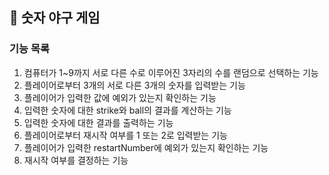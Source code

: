 ## 🏏 숫자 야구 게임 

### 기능 목록
1. 컴퓨터가 1~9까지 서로 다른 수로 이루어진 3자리의 수를 랜덤으로 선택하는 기능 
2. 플레이어로부터 3개의 서로 다른 3개의 숫자를 입력받는 기능  
3. 플레이어가 입력한 값에 예외가 있는지 확인하는 기능 
4. 입력한 숫자에 대한 strike와 ball의 결과를 계산하는 기능 
5. 입력한 숫자에 대한 결과를 출력하는 기능 
6. 플레이어로부터 재시작 여부를 1 또는 2로 입력받는 기능 
7. 플레이어가 입력한 restartNumber에 예외가 있는지 확인하는 기능 
8. 재시작 여부를 결정하는 기능

